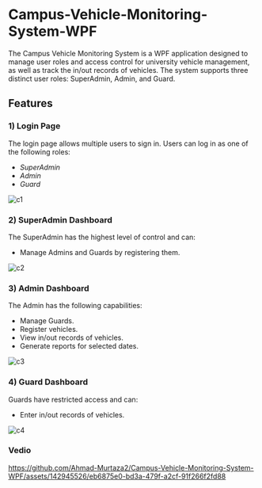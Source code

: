 # Campus-Vehicle-Monitoring-System-WPF
The Campus Vehicle Monitoring System is a WPF application designed to manage user roles and access control for university vehicle management, as well as track the in/out records of vehicles. The system supports three distinct user roles: SuperAdmin, Admin, and Guard.

## Features

### 1) Login Page
The login page allows multiple users to sign in. Users can log in as one of the following roles:
- *SuperAdmin*
- *Admin*
- *Guard*
  
![c1](https://github.com/Ahmad-Murtaza2/Campus-Vehicle-Monitoring-System-WPF/assets/142945526/69bef45e-54b4-4561-93fe-3cd5dde9f5c5)

### 2) SuperAdmin Dashboard
The SuperAdmin has the highest level of control and can:
- Manage Admins and Guards by registering them.

![c2](https://github.com/Ahmad-Murtaza2/Campus-Vehicle-Monitoring-System-WPF/assets/142945526/e64a113c-bad6-4f55-8cc4-7785cb113491)

### 3) Admin Dashboard
The Admin has the following capabilities:
- Manage Guards.
- Register vehicles.
- View in/out records of vehicles.
- Generate reports for selected dates.

![c3](https://github.com/Ahmad-Murtaza2/Campus-Vehicle-Monitoring-System-WPF/assets/142945526/85fb3159-8f73-4145-8168-9695404e1902)

### 4) Guard Dashboard
Guards have restricted access and can:
- Enter in/out records of vehicles.

![c4](https://github.com/Ahmad-Murtaza2/Campus-Vehicle-Monitoring-System-WPF/assets/142945526/c1badeb0-8b10-4356-8c27-18cfa64d6b02)

### Vedio

https://github.com/Ahmad-Murtaza2/Campus-Vehicle-Monitoring-System-WPF/assets/142945526/eb6875e0-bd3a-479f-a2cf-91f266f2fd88
